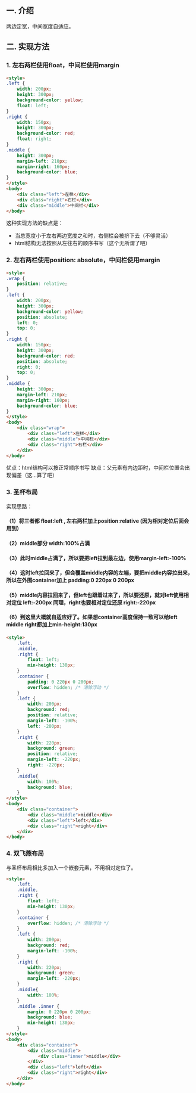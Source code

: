 ## 一. 介绍
两边定宽，中间宽度自适应。
## 二. 实现方法
### 1. 左右两栏使用float，中间栏使用margin
```html
<style>
.left {
    width: 200px;
    height: 300px;
    background-color: yellow;
    float: left;
}
.right {
    width: 150px;
    height: 300px;
    background-color: red;
    float: right;
}
.middle {
    height: 300px;
    margin-left: 210px;
    margin-right: 160px;
    background-color: blue;
}
</style>
<body>
    <div class="left">左栏</div>
    <div class="right">右栏</div>
    <div class="middle">中间栏</div>
</body>
```
这种实现方法的缺点是：  
- 当总宽度小于左右两边宽度之和时，右侧栏会被挤下去（不够灵活）  
- html结构无法按照从左往右的顺序书写（这个无所谓了吧）
### 2. 左右两栏使用position: absolute，中间栏使用margin
```html
<style>
.wrap {
    position: relative;
}
.left {
    width: 200px;
    height: 300px;
    background-color: yellow;
    position: absolute;
    left: 0;
    top: 0;
}
.right {
    width: 150px;
    height: 300px;
    background-color: red;
    position: absolute;
    right: 0;
    top: 0;
}
.middle {
    height: 300px;
    margin-left: 210px;
    margin-right: 160px;
    background-color: blue;
}
</style>
<body>
    <div class="wrap">
        <div class="left">左栏</div>
        <div class="middle">中间栏</div>
        <div class="right">右栏</div>
    </div>
</body>
```
优点：html结构可以按正常顺序书写
缺点：父元素有内边距时，中间栏位置会出现偏差（这...算了吧）
### 3. 圣杯布局
实现思路：
#### （1）将三者都 float:left , 左右两栏加上position:relative (因为相对定位后面会用到）

#### （2）middle部分 width:100%占满

#### （3）此时middle占满了，所以要把left拉到最左边，使用margin-left:-100%

#### （4）这时left拉回来了，但会覆盖middle内容的左端，要把middle内容拉出来，所以在外围container加上 padding:0 220px 0 200px

#### （5）middle内容拉回来了，但left也跟着过来了，所以要还原，就对left使用相对定位 left:-200px  同理，right也要相对定位还原 right:-220px

#### （6）到这里大概就自适应好了。如果想container高度保持一致可以给left middle right都加上min-height:130px

```html
<style>
    .left,
    .middle,
    .right {
        float: left;
        min-height: 130px;
    }
    .container {
        padding: 0 220px 0 200px;
        overflow: hidden; /* 清除浮动 */
    }
    .left {
        width: 200px;
        background: red;
        position: relative;
        margin-left: -100%;
        left: -200px;
    }
    .right {
        width: 220px;
        background: green;
        position: relative;
        margin-left: -220px;
        right: -220px;
    }
    .middle{ 
        width: 100%;
        background: blue;
    }
</style>
<body>
    <div class="container">
        <div class="middle">middle</div>
        <div class="left">left</div>
        <div class="right">right</div>
    </div>
</body>
```
### 4. 双飞燕布局
与圣杯布局相比多加入一个嵌套元素，不用相对定位了。
```html
<style>
    .left,
    .middle,
    .right {
        float: left;
        min-height: 130px;
    }
    .container {
        overflow: hidden; /* 清除浮动 */
    }
    .left {
        width: 200px;
        background: red;
        margin-left: -100%;
    }
    .right {
        width: 220px;
        background: green;
        margin-left: -220px;
    }
    .middle{ 
        width: 100%;
    }
    .middle .inner {
        margin: 0 220px 0 200px;
        background: blue;
        min-height: 130px;
    }
</style>
<body>
    <div class="container">
        <div class="middle">
            <div class="inner">middle</div>
        </div>
        <div class="left">left</div>
        <div class="right">right</div>
    </div>
</body>
```
